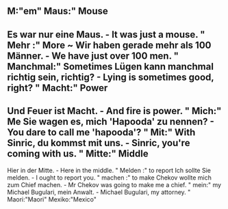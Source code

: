 M:"em"
Maus:"
Mouse
-
Es war nur eine Maus. - It was just a mouse.
"
Mehr :"
More
~
Wir haben gerade mehr als 100 Männer. - We have just over 100 men.
"
Manchmal:"
Sometimes
Lügen kann manchmal richtig sein, richtig? - Lying is sometimes good, right?
"
Macht:"
Power
-
Und Feuer ist Macht. - And fire is power.
"
Mich:"
Me
Sie wagen es, mich 'Hapooda' zu nennen? -  You dare to call me 'hapooda'?
"
Mit:"
With
Sinric, du kommst mit uns. - Sinric, you're coming with us.
"
Mitte:"
Middle
-
Hier in der Mitte. - Here in the middle.
"
Melden :"
to report
Ich sollte Sie melden. - I ought to report you.
"
machen :"
to make
Chekov wollte mich zum Chief machen. - Mr Chekov was going to make me a chief.
"
mein:"
my
Michael Bugulari, mein Anwalt. - Michael Bugulari, my attorney.
"
Maori:"Maori"
Mexiko:"Mexico"
